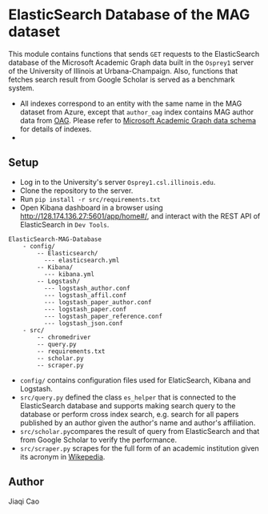 # ElasticSearch Database of the MAG dataset
This module contains functions that sends `GET` requests to the ElasticSearch database of the Microsoft Academic Graph data built in the `Osprey1` server of the University of Illinois at Urbana-Champaign. Also, functions that fetches search result from Google Scholar is served as a benchmark system.
* All indexes correspond to an entity with the same name in the MAG dataset from Azure, except that ```author_oag``` index contains MAG author data from [OAG](https://www.microsoft.com/en-us/research/project/open-academic-graph/). Please refer to [Microsoft Academic Graph data schema](https://docs.microsoft.com/en-us/academic-services/graph/reference-data-schema) for details of indexes.
* 
## Setup
* Log in to the University's server ```Osprey1.csl.illinois.edu```.
* Clone the repository to the server.
* Run ```pip install -r src/requirements.txt```
* Open Kibana dashboard in a browser using http://128.174.136.27:5601/app/home#/, and interact with the REST API of ElasticSearch in `Dev Tools`.

```
ElasticSearch-MAG-Database
    - config/ 
        -- Elasticsearch/
          --- elasticsearch.yml
        -- Kibana/
          --- kibana.yml
        -- Logstash/
          --- logstash_author.conf
          --- logstash_affil.conf
          --- logstash_paper_author.conf
          --- logstash_paper.conf
          --- logstash_paper_reference.conf
          --- logstash_json.conf 
    - src/
        -- chromedriver
        -- query.py
        -- requirements.txt
        -- scholar.py
        -- scraper.py
```
* ```config/``` contains configuration files used for ElaticSearch, Kibana and Logstash.
* ```src/query.py``` defined the class ```es_helper``` that is connected to the ElasticSearch database and supports making search query to the database or perform cross index search, e.g. search for all papers published by an author given the author's name and author's affiliation. 
* ```src/scholar.py```compares the result of query from ElasticSearch and that from Google Scholar to verify the performance.
* ```src/scraper.py``` scrapes for the full form of an academic institution given its acronym in [Wikepedia](https://en.wikipedia.org/wiki/Main_Page). 
## Author
Jiaqi Cao
